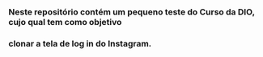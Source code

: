### Neste repositório contém um pequeno teste do Curso da DIO, cujo qual tem como objetivo
### clonar a tela de log in do Instagram.
